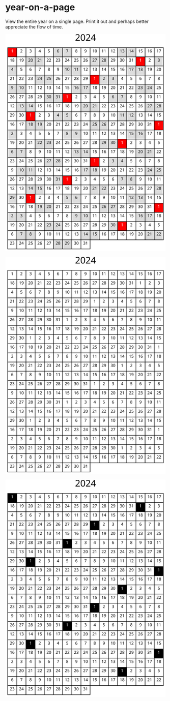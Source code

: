 # year-on-a-page

View the entire year on a single page. Print it out and perhaps better appreciate the flow of time.

<p align="center">
  <img src="renders/2024-default.svg" />
</p>

<p align="center">
  <img src="renders/2024-minimal.svg" />
</p>

<p align="center">
  <img src="renders/2024-mono.svg" />
</p>
